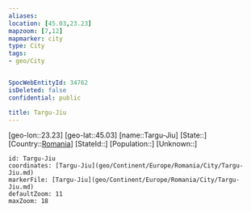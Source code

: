 ```yaml
---
aliases: 
location: [45.03,23.23]
mapzoom: [7,12] 
mapmarker: city 
type: City
tags:
- geo/City


SpocWebEntityId: 34762
isDeleted: false
confidential: public

title: Targu-Jiu
---
```

[geo-lon::23.23]
[geo-lat::45.03]
[name::Targu-Jiu]
[State::]
[Country::[Romania](geo/Continent/Europe/Romania.md)]
[StateId::]
[Population::]
[Unknown::]


```leaflet
id: Targu-Jiu
coordinates: [Targu-Jiu](geo/Continent/Europe/Romania/City/Targu-Jiu.md)
markerFile: [Targu-Jiu](geo/Continent/Europe/Romania/City/Targu-Jiu.md)
defaultZoom: 11 
maxZoom: 18
```


